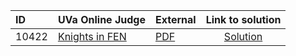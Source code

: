 | ID | UVa Online Judge | External | Link to solution |
|:---|:---|:---|:---:|
| 10422 | [Knights in FEN](https://onlinejudge.org/index.php?option=com_onlinejudge&Itemid=8&page=show_problem&problem=1363) | [PDF](https://onlinejudge.org/external/104/10422.pdf) | [Solution](https%3A//github.com/versenyi98/programming-contests/tree/master/UVa%20Online%20Judge/10422%2520-%2520Knights%2520in%2520FEN)|
